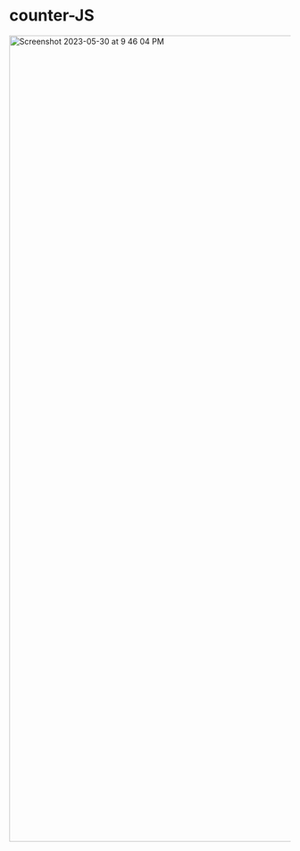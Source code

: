 # counter-JS

<img width="1446" alt="Screenshot 2023-05-30 at 9 46 04 PM" src="https://github.com/Awatanka/counter-JS/assets/97055104/11991a33-92a8-424e-a04e-ee2a0375ef49">
